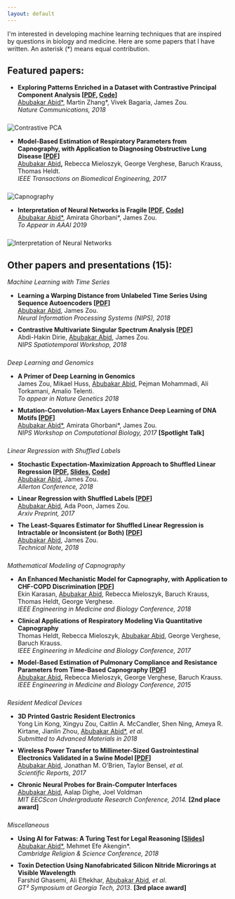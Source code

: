 ```yaml
---
layout: default
---
```


<style> 
li{
padding-bottom: 10px;
} 
</style>

 I'm interested in developing machine learning techniques that are inspired by questions in biology and medicine. Here are some papers that I have written.  An asterisk (\*) means equal contribution.

Featured papers:
----
* **Exploring Patterns Enriched in a Dataset with Contrastive Principal Component Analysis [[PDF](https://www.nature.com/articles/s41467-018-04608-8.pdf), [Code](https://github.com/abidlabs/contrastive)]** <br>
<span style="text-decoration: underline;">Abubakar Abid\*</span>, Martin Zhang\*, Vivek Bagaria, James Zou.<br> 
_Nature Communications, 2018_ <br> 

![Contrastive PCA](https://lh3.googleusercontent.com/zIY91AweMdg0L3m7NbVeKu3llaEsLso2hahPy8l392d4pTBwa_OhQM8VgFDpwThrPGr7tQIN40ldtICBetEIacdeRXFXBSVmqW1GlZDAqO7h4e_3hyBDFuyRClFff95uFYSBkfVfTakJ_0zxTLSudNQ9-xmI6plccI3jeopCx13utmzqzIXCNNf_BzpmZCHaICHAv3LIvLt1UYVJpbD0LSsbzQyZiaLETXhmR9E-SUJ7yulunCfEj-Z3vTRGavBUFzw55pqBJAzFbuUgzMPcuqDAEvpZ5Ke6uWSPiKN843GGA42zdXfVhZN17J5C_MES2h_JRrHASFQejJeqCj_0yHe4hbE24fIxrYdZfmZTbW-_anahS95CPU23jGlTlAPvYMr1_Y5YWZcFmeG_wapKGeo1JaXSzaWwtF1q2KFw3QcgekixGwnXoH5d0BM8RNP-00-XkiPrICE_tIotFK_9yDf4f3yypbne5MYqomvq1OYuSiBxsVHJbka7xgMvNbyoc1xqbKHoEMEzLuvh2vIbkHnc9CQhBSt_EWSkUKwLpRkIB_EmFO9mVNEzmNLHI0eq_txj7lSVVOr2U4mRhQiYGm3Zs66Mg6TSO3e531Vcdv1VSuXw1ttzIKXFHwLLUKEy=w1852-h1047-no)

* **Model-Based Estimation of Respiratory Parameters from Capnography, with Application to Diagnosing Obstructive Lung Disease [[PDF](http://a12d.com/wp-content/uploads/2016/01/07915749.pdf)]** <br> 
  <span style="text-decoration: underline;">Abubakar Abid</span><b>,</b> Rebecca Mieloszyk, George Verghese, Baruch Krauss, Thomas Heldt.<br> 
  _IEEE Transactions on Biomedical Engineering, 2017_ <br>
  
![Capnography](https://lh3.googleusercontent.com/Nqz5GpgddUybXG5bjX4Mx0fzYMhkj3Ropaa80NXslPD7HhqAtxMz_2v43E-bAtv86D47d7shZNWeQ45tUFdAv-Z5ONy8SO9zUSTlKJi0vkPBSgeSNCQa8vwWhfRBUfPJe1vXvjbnfnRLmBziW8Lu6xkJgbc_QzilEPczj9Vk_Behct1-FhOzjaLw09Z8TqW7SOHhC2e9MLk--sKA9g8GDEiJEVmV2g54xu0KOiyVywkpWXPXV_2pTXYJ6vyV-p6ZiefNn6p2-Rc5trYOmM8nNWz6Fit5c56zjbAcIkMcuKq8OdJPrWYfwQtkLCxzZBBTHPuL5SAriVxx21t1r5SbQK09MHqaVYfhZWkkM6MrbJ9z4w58TvymRCfURk5iBzJHyVnjYYrGpynJE_NY-ciM00ZhcMyzntaSmd7dPWYIf0ggkhWoonj9zurcT0E9v0wGWiHQ-bDrufg59psjLplqP5dQluQyqM3h3VIuNUCmxpWmpHVhdIh_N9H3Z3vTUIX68P9U7EvnMvNyvHi5xHWdw76TKkm-6EI8J9SD8idfdrzXiZkykUUc7v8wje7iolvx8YX5YnCuXuzsd65kz7BsqRo6oQDs-IkxKGLQ4xx1MyQ7z4tOKsmwqRFLZtOXmZPB=w2519-h1397-no)

 * **Interpretation of Neural Networks is Fragile [[PDF](https://openreview.net/pdf?id=H1xJjlbAZ), [Code](https://github.com/amiratag/InterpretationFragility)]** <br>
  <span style="text-decoration: underline;">Abubakar Abid\*</span>, Amirata Ghorbani\*, James Zou.  <br>
  _To Appear in AAAI 2019_ <br>

![Interpretation of Neural Networks](https://lh3.googleusercontent.com/Ysj1rYj_o8PZ-2ot1PO89QzYkC2gcwkqOa5ftYjKI7_xFwT6zIV-5NLJ39bNa2ZTx3bN3nH_hKwmnnJczrOJj-X2ED0ITLdXfvO5r4y4UKVrJQlXq1rPu7We2T5BRzHQjwPdKwCODUIUmeM_ahSa8tzuOkwAzaWfRGwchUxFJO64nIp11vK_FaxLaHnCOEMwAiuyAw8n95XjG-_XaFl1QjBkwgVUHn0q6Nuy5pWvGFN9ze5Ix5Hn1nTsOVWbQHZ8eoBnomWpuGI9zGM-STLHJcHpp5CEbHdD5pfa1KRh21thEa9uvaoCmYjd16ihZkYL0R6ifF1fzz4Ti7t2FvORr8YeXT6N6ZtEz8UEdBRF3km2IqDe_r1pmWngDuAXiDFHXDlfDzxL4c2v0gD9a2j1nrNpdWnFoNjXKHMT2yISxt5moeukbBM6oA1uCTwxumfMMaZSVJVSbF50xV1ibykgRKmGoK4BhfasAQZE181G1wVs86fm2yU0pVnYqZj5uuFm3BHaANVL354Pp6txnRVYLU9ous9x_sFFKABWEQQPLSC4zLDXRdemig89Iqx0_6suFzYBZ3j_B_WuUFtZWejhLQIE_NHUvl0awNu8x4HM8_yxMdo_Lgr8aGH6D7Ta0SCa=w2067-h719-no)

Other papers and presentations (15):
----
_Machine Learning with Time Series_
  * **Learning a Warping Distance from Unlabeled Time Series Using Sequence Autoencoders [[PDF](https://arxiv.org/pdf/1810.10107.pdf)]** <br>
  <span style="text-decoration: underline;">Abubakar Abid</span>, James Zou. <br>
  _Neural Information Processing Systems (NIPS), 2018_ <br>
  * **Contrastive Multivariate Singular Spectrum Analysis [[PDF](https://arxiv.org/pdf/1810.13317.pdf)]** <br>
   Abdi-Hakin Dirie, <span style="text-decoration: underline;">Abubakar Abid</span>, James Zou.  <br>
  _NIPS Spatiotemporal Workshop, 2018_<br> 

_Deep Learning and Genomics_
  * **A Primer of Deep Learning in Genomics** <br>
  James Zou, Mikael Huss, <span style="text-decoration: underline;">Abubakar Abid</span>, Pejman Mohammadi, Ali Torkamani, Amalio Telenti. <br>
  _To appear in Nature Genetics 2018_ <br>
  * **Mutation-Convolution-Max Layers Enhance Deep Learning of DNA Motifs [[PDF](http://a12d.com/wp-content/uploads/2016/01/Mutation_Convolution_NIPS_Workshop-15.pdf)]** <br>
  <span style="text-decoration: underline;">Abubakar Abid\*</span>, Amirata Ghorbani\*, James Zou.  <br>
  _NIPS Workshop on Computational Biology, 2017_ **[Spotlight Talk]** <br> 

_Linear Regression with Shuffled Labels_

  * **Stochastic Expectation-Maximization Approach to Shuffled Linear Regression [[PDF](https://arxiv.org/pdf/1804.00681.pdf), [Slides](https://docs.google.com/presentation/d/1sg7mEl3TNNaWcSijGcmsReGzcLWYNBrx2-iN7sz77qo/edit?usp=sharing), [Code](https://github.com/abidlabs/stochastic-em-shuffled-regression
)]**<br>
  <span style="text-decoration: underline;">Abubakar Abid</span>, James Zou. <br>
  _Allerton Conference, 2018_ <br>
  * **Linear Regression with Shuffled Labels [[PDF](https://arxiv.org/pdf/1705.01342.pdf)]** <br> 
  <span style="text-decoration: underline;">Abubakar Abid</span>, Ada Poon, James Zou.<br> 
  _Arxiv Preprint, 2017_ <br>
  * **The Least-Squares Estimator for Shuffled Linear Regression is Intractable or Inconsistent (or Both) [[PDF](https://github.com/abidlabs/abidlabs.github.io/raw/master/assets/Shuffled_Regression_Technical_Note.pdf)]** <br> 
  <span style="text-decoration: underline;">Abubakar Abid</span>, James Zou.<br> 
  _Technical Note, 2018_ <br>
 

_Mathematical Modeling of Capnography_
  * **An Enhanced Mechanistic Model for Capnography, with Application to CHF-COPD Discrimination [[PDF](https://ieeexplore.ieee.org/stamp/stamp.jsp?tp=&arnumber=8513420)]** <br>
  Ekin Karasan, <span style="text-decoration: underline;">Abubakar Abid</span>, Rebecca Mieloszyk, Baruch Krauss, Thomas Heldt, George Verghese. <br>
  _IEEE Engineering in Medicine and Biology Conference, 2018_  <br>  
  * **Clinical Applications of Respiratory Modeling Via Quantitative Capnography** <br>
  Thomas Heldt, Rebecca Mieloszyk, <span style="text-decoration: underline;">Abubakar Abid</span>, George Verghese, Baruch Krauss.<br> 
  _IEEE Engineering in Medicine and Biology Conference, 2017_ <br>
  * **Model-Based Estimation of Pulmonary Compliance and Resistance Parameters from Time-Based Capnography [[PDF](http://a12d.com/wp-content/uploads/2016/01/07318701.pdf)]** <br> 
  <span style="text-decoration: underline;">Abubakar Abid</span><b>,</b> Rebecca Mieloszyk, George Verghese, Baruch Krauss.
  <br> _IEEE Engineering in Medicine and Biology Conference, 2015_ <br>

_Resident Medical Devices_
  * **3D Printed Gastric Resident Electronics** <br>
Yong Lin Kong, Xingyu Zou, Caitlin A. McCandler, Shen Ning, Ameya R. Kirtane, Jianlin Zhou, <span style="text-decoration: underline;">Abubakar Abid\*</span>, _et al._ <br>
*Submitted to Advanced Materials in 2018*
  * **Wireless Power Transfer to Millimeter-Sized Gastrointestinal Electronics Validated in a Swine Model [[PDF](http://a12d.com/wp-content/uploads/2016/01/srep46745.pdf)]** <br>
   <span style="text-decoration: underline;">Abubakar Abid</span>, Jonathan M. O’Brien, Taylor Bensel, _et al._ <br>
_Scientific Reports, 2017_ <br>
  * **Chronic Neural Probes for Brain-Computer Interfaces**  <br>
  <span style="text-decoration: underline;">Abubakar Abid</span>, Aalap Dighe, Joel Voldman <br>
  _MIT EECScon Undergraduate Research Conference, 2014._ **[2nd place award]** <br> 
  
_Miscellaneous_
  * **Using AI for Fatwas: A Turing Test for Legal Reasoning [[Slides](https://docs.google.com/presentation/d/1VAccjabgqKGM5kUHlZJBfhWZJCboWjbeDDEPXgeGct4/edit?usp=sharing)]** <br>
  <span style="text-decoration: underline;">Abubakar Abid\*</span>, Mehmet Efe Akengin\*.  <br>
  _Cambridge Religion & Science Conference, 2018_<br> 
  * **Toxin Detection Using Nanofabricated Silicon Nitride Microrings at Visible Wavelength** 
  <br> Farshid Ghasemi, Ali Eftekhar, <span style="text-decoration: underline;">Abubakar Abid</span>, _et al_.
  <br> _GT² Symposium at Georgia Tech, 2013_. **[3rd place award]** <br>
 
